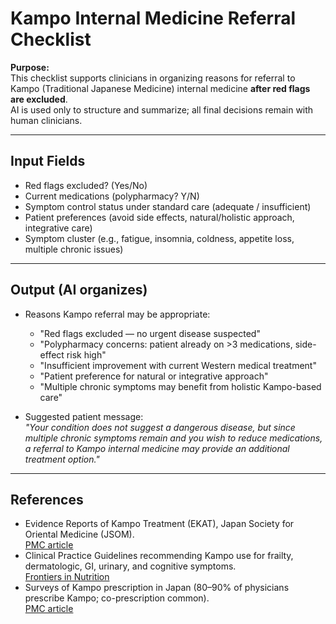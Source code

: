 # Kampo Internal Medicine Referral Checklist

**Purpose:**  
This checklist supports clinicians in organizing reasons for referral to Kampo (Traditional Japanese Medicine) internal medicine **after red flags are excluded**.  
AI is used only to structure and summarize; all final decisions remain with human clinicians.

---

## Input Fields
- Red flags excluded? (Yes/No)  
- Current medications (polypharmacy? Y/N)  
- Symptom control status under standard care (adequate / insufficient)  
- Patient preferences (avoid side effects, natural/holistic approach, integrative care)  
- Symptom cluster (e.g., fatigue, insomnia, coldness, appetite loss, multiple chronic issues)

---

## Output (AI organizes)
- Reasons Kampo referral may be appropriate:
  - "Red flags excluded — no urgent disease suspected"
  - "Polypharmacy concerns: patient already on >3 medications, side-effect risk high"
  - "Insufficient improvement with current Western medical treatment"
  - "Patient preference for natural or integrative approach"
  - "Multiple chronic symptoms may benefit from holistic Kampo-based care"

- Suggested patient message:  
  *"Your condition does not suggest a dangerous disease, but since multiple chronic symptoms remain and you wish to reduce medications, a referral to Kampo internal medicine may provide an additional treatment option."*

---

## References
- Evidence Reports of Kampo Treatment (EKAT), Japan Society for Oriental Medicine (JSOM).  
  [PMC article](https://pmc.ncbi.nlm.nih.gov/articles/PMC8181179/)  
- Clinical Practice Guidelines recommending Kampo use for frailty, dermatologic, GI, urinary, and cognitive symptoms.  
  [Frontiers in Nutrition](https://www.frontiersin.org/journals/nutrition/articles/10.3389/fnut.2018.00066/full)  
- Surveys of Kampo prescription in Japan (80–90% of physicians prescribe Kampo; co-prescription common).  
  [PMC article](https://pmc.ncbi.nlm.nih.gov/articles/PMC3914391/)  
